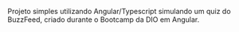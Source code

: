 Projeto simples utilizando Angular/Typescript simulando um quiz do BuzzFeed, criado durante o Bootcamp da DIO em Angular.
